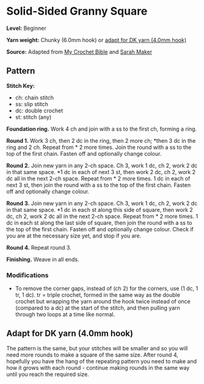 # Solid-Sided Granny Square

**Level:** Beginner

**Yarn weight:** Chunky (6.0mm hook) or [adapt for DK yarn (4.0mm hook)](#adapt-for-dk-yarn-40mm-hook)

**Source:** Adapted from [My Crochet Bible](https://isbnsearch.org/isbn/9780241320358) and [Sarah Maker](https://sarahmaker.com/solid-granny-square-no-gaps/)

## Pattern

**Stitch Key:**
* ch: chain stitch
* ss: slip stitch
* dc: double crochet
* st: stitch (any)

**Foundation ring.** Work 4 ch and join with a ss to the first ch, forming a ring.

**Round 1.**
Work 3 ch, then 2 dc in the ring, then 2 more ch; *then 3 dc in the ring and 2 ch. Repeat from * 2 more times. Join the round with a ss to the top of the first chain. Fasten off and optionally change colour.

**Round 2.** Join new yarn in any 2-ch space. Ch 3, work 1 dc, ch 2, work 2 dc in that same space. *1 dc in each of next 3 st, then work 2 dc, ch 2, work 2 dc all in the next 2-ch space. Repeat from * 2 more times. 1 dc in each of next 3 st, then join the round with a ss to the top of the first chain. Fasten off and optionally change colour.

**Round 3.** Join new yarn in any 2-ch space. Ch 3, work 1 dc, ch 2, work 2 dc in that same space. *1 dc in each st along this side of square, then work 2 dc, ch 2, work 2 dc all in the next 2-ch space. Repeat from * 2 more times. 1 dc in each st along the last side of square, then join the round with a ss to the top of the first chain. Fasten off and optionally change colour. Check if you are at the necessary size yet, and stop if you are.

**Round 4.** Repeat round 3.

**Finishing.** Weave in all ends.

### Modifications

* To remove the corner gaps, instead of (ch 2) for the corners, use (1 dc, 1 tr, 1 dc). tr = triple crochet, formed in the same way as the double crochet but wrapping the yarn around the hook twice instead of once (compared to a dc) at the start of the stitch, and then pulling yarn through two loops at a time like normal.

## Adapt for DK yarn (4.0mm hook)

The pattern is the same, but your stitches will be smaller and so you will need more rounds to make a square of the same size. After round 4, hopefully you have the hang of the repeating pattern you need to make and how it grows with each round - continue making rounds in the same way until you reach the required size.
